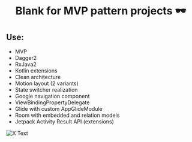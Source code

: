 <h1 align="center">Blank for MVP pattern projects 🕶</h1>

## Use:
- MVP
- Dagger2
- RxJava2
- Kotlin extensions
- Clean architecture 
- Motion layout (2 variants)
- State switcher realization
- Google navigation component
- ViewBindingPropertyDelegate
- Glide with custom AppGlideModule
- Room with embedded and relation models
- Jetpack Activity Result API (extensions)

![X Text](https://im.ezgif.com/tmp/ezgif-1-ae93b82132b5.gif)

